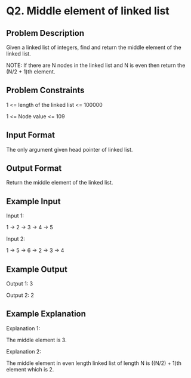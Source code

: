 # Q2. Middle element of linked list
## Problem Description
Given a linked list of integers, find and return the middle element of the linked list.

NOTE: If there are N nodes in the linked list and N is even then return the (N/2 + 1)th element.

## Problem Constraints
1 <= length of the linked list <= 100000

1 <= Node value <= 109

## Input Format
The only argument given head pointer of linked list.

## Output Format
Return the middle element of the linked list.

## Example Input
Input 1:

 1 -> 2 -> 3 -> 4 -> 5

Input 2:

 1 -> 5 -> 6 -> 2 -> 3 -> 4

## Example Output
Output 1:
 3

Output 2:
 2

## Example Explanation
Explanation 1:

 The middle element is 3.

Explanation 2:

 The middle element in even length linked list of length N is ((N/2) + 1)th element which is 2.
